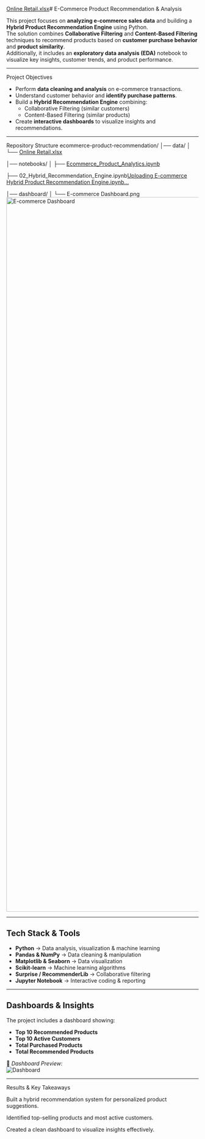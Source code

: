 [Online Retail.xlsx](https://github.com/user-attachments/files/22097142/Online.Retail.xlsx)# E-Commerce Product Recommendation & Analysis

This project focuses on **analyzing e-commerce sales data** and building a **Hybrid Product Recommendation Engine** using Python.  
The solution combines **Collaborative Filtering** and **Content-Based Filtering** techniques to recommend products based on **customer purchase behavior** and **product similarity**.  
Additionally, it includes an **exploratory data analysis (EDA)** notebook to visualize key insights, customer trends, and product performance.

---

 Project Objectives
- Perform **data cleaning and analysis** on e-commerce transactions.
- Understand customer behavior and **identify purchase patterns**.
- Build a **Hybrid Recommendation Engine** combining:
  - Collaborative Filtering (similar customers)
  - Content-Based Filtering (similar products)
- Create **interactive dashboards** to visualize insights and recommendations.

---

Repository Structure
ecommerce-product-recommendation/
│── data/
│ └── [Online Retail.xlsx](https://github.com/user-attachments/files/22097138/Online.Retail.xlsx)


│── notebooks/
│ ├── [Ecommerce_Product_Analytics.ipynb](https://github.com/user-attachments/files/22097184/Ecommerce_Product_Analytics.ipynb)

 ├── 02_Hybrid_Recommendation_Engine.ipynb[Uploading E-commerce Hybrid Product Recommendation Engine.ipynb…]()



│── dashboard/
│ └── E-commerce Dashboard.png
<img width="3392" height="1872" alt="E-commerce Dashboard" src="https://github.com/user-attachments/assets/20688b12-6272-4cdc-b754-cedd3939ff5c" />


---

## Tech Stack & Tools
- **Python** → Data analysis, visualization & machine learning  
- **Pandas & NumPy** → Data cleaning & manipulation  
- **Matplotlib & Seaborn** → Data visualization  
- **Scikit-learn** → Machine learning algorithms  
- **Surprise / RecommenderLib** → Collaborative filtering  
- **Jupyter Notebook** → Interactive coding & reporting  

---

## Dashboards & Insights
The project includes a dashboard showing:
- **Top 10 Recommended Products**
- **Top 10 Active Customers**
- **Total Purchased Products**
- **Total Recommended Products**

📌 *Dashboard Preview:*  
![Dashboard](dashboard/E-commerce%20Dashboard.png)

---

Results & Key Takeaways

Built a hybrid recommendation system for personalized product suggestions.

Identified top-selling products and most active customers.

Created a clean dashboard to visualize insights effectively.


